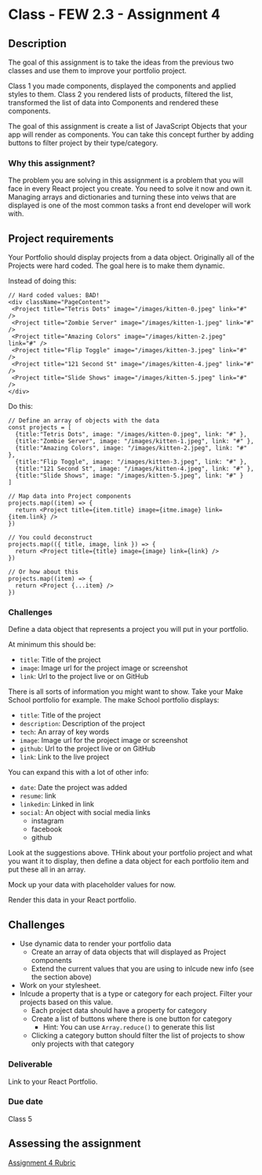# Class - FEW 2.3 - Assignment 4

## Description 

The goal of this assignment is to take the ideas from the previous two classes and use them to improve your portfolio project.

Class 1 you made components, displayed the components and applied styles to them. Class 2 you rendered lists of products, filtered the list, transformed the list of data into Components and rendered these components. 

The goal of this assignment is create a list of JavaScript Objects that your app will render as components. You can take this concept further by adding buttons to filter project by their type/category. 

### Why this assignment?

The problem you are solving in this assignment is a problem that you will face in every React project you create. You need to solve it now and own it. Managing arrays and dictionaries and turning these into veiws that are displayed is one of the most common tasks a front end developer will work with. 

## Project requirements

Your Portfolio should display projects from a data object. Originally all of the Projects were hard coded. The goal here is to make them dynamic.  

Instead of doing this:

 ```JS
// Hard coded values: BAD!
<div className="PageContent">
  <Project title="Tetris Dots" image="/images/kitten-0.jpeg" link="#" />
  <Project title="Zombie Server" image="/images/kitten-1.jpeg" link="#" />
  <Project title="Amazing Colors" image="/images/kitten-2.jpeg" link="#" />
  <Project title="Flip Toggle" image="/images/kitten-3.jpeg" link="#" />
  <Project title="121 Second St" image="/images/kitten-4.jpeg" link="#" />
  <Project title="Slide Shows" image="/images/kitten-5.jpeg" link="#" />
</div>
```

Do this: 

```JS
// Define an array of objects with the data
const projects = [
  {title:"Tetris Dots", image: "/images/kitten-0.jpeg", link: "#" }, 
  {title:"Zombie Server", image: "/images/kitten-1.jpeg", link: "#" },
  {title:"Amazing Colors", image: "/images/kitten-2.jpeg", link: "#" },
  {title:"Flip Toggle", image: "/images/kitten-3.jpeg", link: "#" },
  {title:"121 Second St", image: "/images/kitten-4.jpeg", link: "#" },
  {title:"Slide Shows", image: "/images/kitten-5.jpeg", link: "#" }
]

// Map data into Project components
projects.map((item) => {
  return <Project title={item.title} image={itme.image} link={item.link} />
})

// You could deconstruct
projects.map(({ title, image, link }) => {
  return <Project title={title} image={image} link={link} />
})

// Or how about this
projects.map((item) => {
  return <Project {...item} />
})
```

### Challenges 

Define a data object that represents a project you will put in your portfolio. 

At minimum this should be: 

- `title`: Title of the project
- `image`: Image url for the project image or screenshot
- `link`: Url to the project live or on GitHub

There is all sorts of information you might want to show. Take your Make School portfolio for example. The make School portfolio displays:

- `title`: Title of the project
- `description`: Description of the project 
- `tech`: An array of key words
- `image`: Image url for the project image or screenshot
- `github`: Url to the project live or on GitHub
- `link`: Link to the live project

You can expand this with a lot of other info: 

- `date`: Date the project was added
- `resume`: link
- `linkedin`: Linked in link
- `social`: An object with social media links 
  - instagram
  - facebook
  - github

Look at the suggestions above. THink about your portfolio project and what you want it to display, then define a data object for each portfolio item and put these all in an array. 

Mock up your data with placeholder values for now.  

Render this data in your React portfolio. 

## Challenges 

- Use dynamic data to render your portfolio data
  - Create an array of data objects that will displayed as Project components 
  - Extend the current values that you are using to inlcude new info (see the section above)
- Work on your stylesheet. 
- Inlcude a property that is a type or category for each project. Filter your projects based on this value. 
  - Each project data should have a property for category
  - Create a list of buttons where there is one button for category
    - Hint: You can use `Array.reduce()` to generate this list
  - Clicking a category button should filter the list of projects to show only projects with that category

### Deliverable

 Link to your React Portfolio. 

### Due date

Class 5

## Assessing the assignment

[Assignment 4 Rubric](./Assignment-04-rubric.md)



